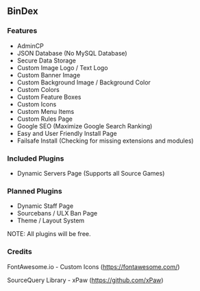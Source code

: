 ## BinDex

### Features
- AdminCP
- JSON Database (No MySQL Database)
- Secure Data Storage
- Custom Image Logo / Text Logo
- Custom Banner Image
- Custom Background Image / Background Color
- Custom Colors
- Custom Feature Boxes
- Custom Icons
- Custom Menu Items
- Custom Rules Page
- Google SEO (Maximize Google Search Ranking)
- Easy and User Friendly Install Page
- Failsafe Install (Checking for missing extensions and modules)

### Included Plugins
- Dynamic Servers Page (Supports all Source Games)

### Planned Plugins
- Dynamic Staff Page
- Sourcebans / ULX Ban Page
- Theme / Layout System

NOTE: All plugins will be free.

### Credits
FontAwesome.io - Custom Icons (https://fontawesome.com/)

SourceQuery Library - xPaw (https://github.com/xPaw)
